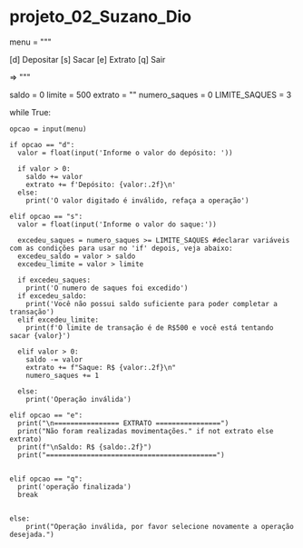 # projeto_02_Suzano_Dio

menu = """

[d] Depositar
[s] Sacar
[e] Extrato
[q] Sair

=> """

saldo = 0
limite = 500
extrato = ""
numero_saques = 0
LIMITE_SAQUES = 3

while True:

    opcao = input(menu)

    if opcao == "d":
      valor = float(input('Informe o valor do depósito: '))

      if valor > 0:
        saldo += valor
        extrato += f'Depósito: {valor:.2f}\n'
      else:
        print('O valor digitado é inválido, refaça a operação')
    
    elif opcao == "s":
      valor = float(input('Informe o valor do saque:'))

      excedeu_saques = numero_saques >= LIMITE_SAQUES #declarar variáveis com as condições para usar no 'if' depois, veja abaixo: 
      excedeu_saldo = valor > saldo
      excedeu_limite = valor > limite  

      if excedeu_saques:
        print('O numero de saques foi excedido')
      if excedeu_saldo:
        print('Você não possui saldo suficiente para poder completar a transação')
      elif excedeu_limite:
        print(f'O limite de transação é de R$500 e você está tentando sacar {valor}')

      elif valor > 0:
        saldo -= valor
        extrato += f"Saque: R$ {valor:.2f}\n"
        numero_saques += 1

      else:
        print('Operação inválida')

    elif opcao == "e":
      print("\n================ EXTRATO ================")
      print("Não foram realizadas movimentações." if not extrato else extrato)
      print(f"\nSaldo: R$ {saldo:.2f}")
      print("==========================================")

       
    elif opcao == "q":
      print('operação finalizada')
      break
        

    else:
        print("Operação inválida, por favor selecione novamente a operação desejada.")
